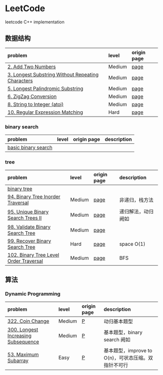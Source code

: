 # LeetCode
leetcode C++ implementation

## 数据结构

| problem       | level  |  origin page |
|:--------------|:------|:------------|
|[2. Add Two Numbers](https://github.com/kant-chan/LeetCode/blob/master/cpp/step_by_order/2_AddTwoNumbers.cpp)|Medium|[page](https://leetcode.com/problems/add-two-numbers/)|
|[3. Longest Substring Without Repeating Characters](https://github.com/kant-chan/LeetCode/blob/master/cpp/step_by_order/3_LongestSubstring.cpp)|Medium|[page](https://leetcode.com/problems/longest-substring-without-repeating-characters/)|
|[5. Longest Palindromic Substring](https://github.com/kant-chan/LeetCode/blob/master/cpp/step_by_order/5_LongestPalindromicSubstring.cpp)|Medium|[page](https://leetcode.com/problems/longest-palindromic-substring/)|
|[6. ZigZag Conversion](https://github.com/kant-chan/LeetCode/blob/master/cpp/step_by_order/6_ZigZagConversion.cpp)|Medium|[page](https://leetcode.com/problems/zigzag-conversion/)|
|[8. String to Integer (atoi)](https://github.com/kant-chan/LeetCode/blob/master/cpp/step_by_order/8_StringtoInteger.cpp)|Medium|[page](https://leetcode.com/problems/string-to-integer-atoi/)|
|[10. Regular Expression Matching](https://github.com/kant-chan/LeetCode/blob/master/cpp/step_by_order/10_RegularMatch.cpp)|Hard|[page](https://leetcode.com/problems/regular-expression-matching/)|

### binary search

| problem | level | origin page | description |
|:--------|:------|:------------|:------------|
|[basic binary search](https://github.com/kant-chan/LeetCode/blob/master/cpp/binary_search/BinarySearch.cpp)|||

### tree

| problem | level | origin page | description |
|:--------|:------|:------------|:------------|
|[binary tree](https://github.com/kant-chan/LeetCode/blob/master/cpp/tree/BinaryTree.cpp)|||
|[94. Binary Tree Inorder Traversal](https://github.com/kant-chan/LeetCode/blob/master/cpp/tree/94_BinaryTreeInorderTraversal.cpp)|Medium|[page](https://leetcode.com/problems/binary-tree-inorder-traversal/)|非递归，栈方法|
|[95. Unique Binary Search Trees II](https://github.com/kant-chan/LeetCode/blob/master/cpp/tree/95_UniqueBinarySearchTreesII.cpp)|Medium|[page](https://leetcode.com/problems/unique-binary-search-trees-ii/)|递归解法，动归阙如|
|[98. Validate Binary Search Tree](https://github.com/kant-chan/LeetCode/blob/master/cpp/tree/98_ValidateBinarySearchTree.cpp)|Medium|[page](https://leetcode.com/problems/validate-binary-search-tree/)||
|[99. Recover Binary Search Tree](https://github.com/kant-chan/LeetCode/blob/master/cpp/tree/99_RecoverBinarySearchTree.cpp)|Hard|[page](https://leetcode.com/problems/recover-binary-search-tree/)|space O(1)|
|[102. Binary Tree Level Order Traversal](https://github.com/kant-chan/LeetCode/blob/master/cpp/tree/102_BinaryTreeLevelOrderTraversal.cpp)|Medium|[page](https://leetcode.com/problems/binary-tree-level-order-traversal/)|BFS|


## 算法

### Dynamic Programming

| problem | level | origin page | description |
|:--------|:------|:------------|:------------|
|[322. Coin Change](https://github.com/kant-chan/LeetCode/blob/master/cpp/DP/322_CoinChange.cpp)|Medium|[P](https://leetcode.com/problems/coin-change/)|动归基本题型|
|[300. Longest Increasing Subsequence](https://github.com/kant-chan/LeetCode/blob/master/cpp/DP/300_LongestIncreasingSubsequence.cpp)|Medium|[P](https://leetcode.com/problems/longest-increasing-subsequence/)|基本题型，binary search 阙如|
|[53. Maximum Subarray](https://github.com/kant-chan/LeetCode/blob/master/cpp/DP/53_MaximumSubarray.cpp)|Easy|[P](https://leetcode.com/problems/maximum-subarray/)|基本题型，improve to O(n)，可状态压缩。双指针不可行|
